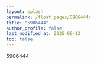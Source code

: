 ```yaml
---
layout: splash
permalink: /float_pages/5906444/
title: "5906444"
author_profile: false
last_modified_at: 2025-06-13
toc: false
---
```

 
5906444
